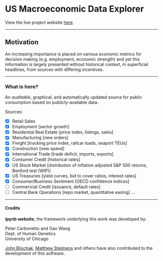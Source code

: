 # US Macroeconomic Data Explorer

View the live project website
[here](https://kdunn926.github.io/us-macro).

---

## Motivation

An increasing importance is placed on various economic metrics for decision making (e.g. employment, economic strength) and yet this information is largely presented without historical context, in superficial headlines, from sources with differing incentives.

---

### What is here?

An _auditable_, graphical, and automatically updated source for public consumption based on publicly-available data.

Sources:

- [x] Retail Sales
- [x] Employment [sector growth]
- [x] Residential Real Estate [price index, listings, sales]
- [x] Manufacturing [new orders]
- [x] Freight [trucking price index, railcar loads, seaport TEUs]
- [x] Construction [new spend]
- [x] International Trade [trade deficit, imports, exports]
- [x] Consumer Credit [historical rates]
- [x] US Stock Market [distribution of inflation adjusted S&P 500 returns, Benford test (WIP)]
- [x] US Treasuries [yield curves, bid to cover ratios, interest rates]
- [x] Consumer/Business Sentiment [OECD confidence indices]
- [ ] Commericial Credit [issuance, default rates]
- [ ] Central Bank Operations [repo market, quantitative easing]
...

---

#### Credits

**ipynb website**, the framework underlying this work was developed by:

Peter Carbonetto and Gao Wang<br>
Dept. of Human Genetics<br>
University of Chicago<br>

[John Blischak](https://github.com/jdblischak),
[Matthew Stephens](http://stephenslab.uchicago.edu) and others have
also contributed to the development of this software.

